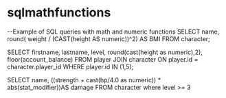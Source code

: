 # sqlmathfunctions
--Example of SQL queries with math and numeric functions
SELECT
	name,
    round( weight / (CAST(height AS numeric))^2) AS BMI
FROM character;

SELECT
   firstname,
    lastname,
    level,
    round(cast(height as numeric),2),
    floor(account_balance)
FROM player
JOIN character ON player.id = character.player_id
WHERE player.id  IN (1,5);

SELECT
	name,
	((strength + cast(hp/4.0 as numeric)) * abs(stat_modifier))AS damage
FROM character
where level >= 3
